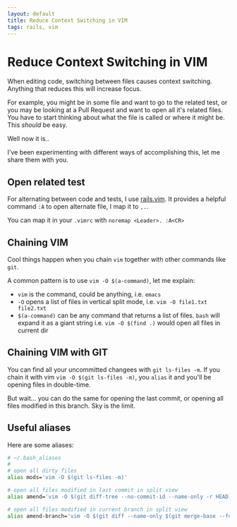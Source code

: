 ```yaml
---
layout: default
title: Reduce Context Switching in VIM
tags: rails, vim
---
```


# Reduce Context Switching in VIM

When editing code, switching between files causes context switching. Anything that reduces this will increase focus.

For example, you might be in some file and want to go to the related test, or you may be looking at a Pull Request and want to open all it's related files. You have to start thinking about what the file is called or where it might be. This *should* be easy.

Well now it is..

I've been experimenting with different ways of accomplishing this, let me share them with you.

## Open related test

For alternating between code and tests, I use [rails.vim](https://github.com/tpope/vim-rails). It provides a helpful command `:A` to open alternate file, I map it to `,.`.

You can map it in your `.vimrc` with `noremap <Leader>. :A<CR>`

## Chaining VIM

Cool things happen when you chain `vim` together with other commands like `git`.

A common pattern is to use `vim -O $(a-command)`, let me explain:

  - `vim` is the command, could be anything, i.e. `emacs`
  - `-O` opens a list of files in vertical split mode, i.e. `vim -O file1.txt file2.txt`
  - `$(a-command)` can be any command that returns a list of files. `bash` will expand it as a giant string i.e. `vim -O $(find .)` would open all files in current dir

## Chaining VIM with GIT

You can find all your uncommitted changees with `git ls-files -m`. If you chain it with vim `vim -O $(git ls-files -m)`, you `alias` it and you'll be opening files in double-time.

But wait... you can do the same for opening the last commit, or opening all files modified in this branch. Sky is the limit.

## Useful aliases

Here are some aliases:

```bash
# ~/.bash_aliases
#
# open all dirty files
alias mods='vim -O $(git ls-files -m)'

# open all files modified in last commit in split view
alias amend='vim -O $(git diff-tree --no-commit-id --name-only -r HEAD)'

# open all files modified in current branch in split view
alias amend-branch='vim -O $(git diff --name-only $(git merge-base --fork-point origin/master)..)'
```
